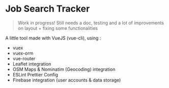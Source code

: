 # Job Search Tracker

> Work in progress!
> Still needs a doc, testing and a lot of improvements on layout + fixing some functionalities

A little tool made with VueJS (vue-cli), using :
- vuex
- vuex-orm
- vue-router
- Leaflet integration
- OSM Maps & Nominatim (Geocoding) integration
- ESLint Prettier Config
- Firebase integration (user accounts & data storage)
